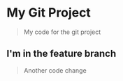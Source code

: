 # My Git Project 

> My code for the git project 

## I'm in the feature branch 

> Another code change
